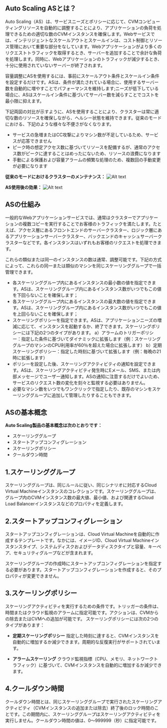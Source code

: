 
## Auto Scaling ASとは？
Auto Scaling（AS）は、サービスニーズとポリシーに応じて、CVMコンピューティングリソースを自動的に調整することにより、アプリケーションの負荷を処理できるための適切な数のCVMインスタンスを確保します。Webサービスでは、インテリジェントなスケールアウトとスケールインは、コスト制御とリソース管理において重要な部分をなしています。Webアプリケーションがより多くのリクエストトラフィックを取得するとき、サーバーを追加することで余計な負荷を処理します。同時に、Webアプリケーションのトラフィックが減少するとき、十分に使用されていないサーバーが終了されます。

容量調整にASを使用するには、事前にスケールアウト条件とスケールイン条件を設定するだけです。ASは、条件が満たされている場合に、使用するサーバー数を自動的に増やすことでパフォーマンスを維持します;ニーズが低下している場合に、ASはスケールイン条件に基づいてサーバー数を減らすことでコストを最小限に抑えます。

下記両図の対比が示すように、ASを使用することにより、クラスターは常に適切な数のリソースを確保しながら、ヘルシー状態を維持できます。従来のモードにおける、下記のような様々な不便さがなくなります。 

- サービスの急増またはCC攻撃によりマシン数が不足しているため、サービスが応答できません
-  ピーク時の想定アクセス数に基づいてリソースを配備するが、通常のアクセス数がピークに達することはめったにないため、リソースの浪費になります
-  手動による保護および容量アラームの頻繁な処理のため、複数回の手動変更が必要になります

**従来のモードにおけるクラスターのメンテナンス：**
![Alt text](https://mc.qcloudimg.com/static/img/dad472d890863fea889cea359de94c28/image.jpg)

**AS使用後の効果：**
![Alt text](https://mc.qcloudimg.com/static/img/5ca21d066ffffe9093a6796e3739325b/AS.jpg)


## ASの仕組み

一般的なWebアプリケーションサービスでは、通常はクラスターでアプリケーションの複数コピーを実行することでお客様のトラフィックを満たします。たとえば、アクセス層にあるフロントエンドのサーバークラスター、ロジック層にあるアプリケーションサーバークラスター、バックエンドのキャッシュサーバークラスターなどです。各インスタンスはいずれもお客様のリクエストを処理できます。

これらの類似または同一のインスタンスの数は通常、調整可能です。下記の方式によって、これらの同一または類似のマシンを同じスケーリンググループで一括管理できます。

- 各スケーリンググループ内にあるインスタンスの最小数の値を指定できます。ASは、スケーリンググループ内にあるインスタンス数がいつでもこの値を下回らないことを確保します；
- 各スケーリンググループ内にあるインスタンスの最大数の値を指定できます。ASは、スケーリンググループ内にあるインスタンス数がいつでもこの値を上回らないことを確保します；
- スケーリングポリシーを指定できます。ASは、アプリケーションニーズの増減に応じて、インスタンスを起動するか、終了できます。スケーリングポリシーには下記の2つのタイプがあります。
     a）アラームのトリガーポリシー：指定した条件に基づいてダイナミックに拡張します（例：スケーリンググループのマシンのCPU利用率が60％を超えた場合に拡張します）
     b）定期スケーリングポリシー：指定した時刻に基づいて拡張します（例：毎晩の21時に拡張します） 
- ポリシーを設定した後、スケーリングアクティビティの通知を設定できます。ASは、スケーリングアクティビティ発生時にEメール、SMS、または内部メッセージでユーザー通知します。ASの通知に注意するだけでよいため、サービスのリクエスト数の変化を刻々と監視する必要はありません。
- 必要なマシン数をいつでもワンクリックで指定したり、既存のマシンをスケーリンググループに追加して管理したりすることもできます。

## ASの基本概念

**Auto Scaling製品の基本概念は次のとおりです：**

- スケーリンググループ
- スタートアップコンフィグレーション
- スケーリングポリシー
- クールダウン時間


## 1.スケーリンググループ
スケーリンググループは、同じルールに従い、同じシナリオに対応するCloud Virtual Machineインスタンスのコレクションです。スケーリンググループは、グループ内のCVMインスタンス数の最大値、最小値、および関連するCloud Load Balancerインスタンスなどのプロパティを定義します。

## 2.スタートアップコンフィグレーション
スタートアップコンフィグレーションは、Cloud Virtual Machineを自動的に作成するテンプレートです。なかには、イメージID、Cloud Virtual Machineインスタンスタイプ、システムディスクおよびデータディスクタイプと容量、キーペア、セキュリティグループなどが含まれます。

スケーリンググループの作成時にスタートアップコンフィグレーションを指定する必要があります。スタートアップコンフィグレーションを作成すると、そのプロパティが変更できません。

## 3.スケーリングポリシー
スケーリングアクティビティを実行するための条件です。トリッガーの条件は、時間またはクラウド監視のアラームに指定可能です。アクションは、CVMからの除去またはCVMへの追加が可能です。
スケーリングポリシーには次の2つのタイプがあります：

- **定期スケーリングポリシー**
指定した時刻に達すると、CVMインスタンスを自動的に増加するか減少できます。周期的な反復実行がサポートされています。

- **アラームスケーリング**
クラウド監視指標（CPU、メモリ、ネットワークトラフィック）に基づいて、CVMインスタンスを自動的に増加するか減少できます。

## 4.クールダウン時間
クールダウン時間とは、同じスケーリンググループで実行されたスケーリングアクティビティ（CVMインスタンスの追加または除去）終了後のロック時間のことです。この期間内に、スケーリンググループはスケーリングアクティビティを実行しません。クールダウン時間の値は、0〜999999（秒）に指定可能です。
